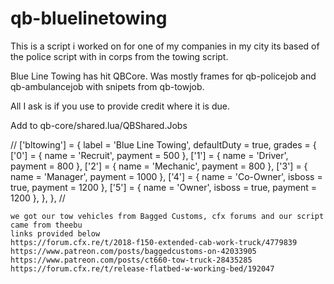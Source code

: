 # qb-bluelinetowing
This is a script i worked on for one of my companies in my city its based of the police script with in corps from the towing script.


Blue Line Towing has hit QBCore.
Was mostly frames for qb-policejob and qb-ambulancejob with snipets from qb-towjob.

All I ask is if you use to provide credit where it is due.




Add to qb-core/shared.lua/QBShared.Jobs

// ['bltowing'] = {
        label = 'Blue Line Towing',
        defaultDuty = true,
        grades = {
            ['0'] = {
                name = 'Recruit',
                payment = 500
            },
            ['1'] = {
                name = 'Driver',
                payment = 800
            },
	    ['2'] = {
	        name = 'Mechanic',
		payment = 800
	    },
            ['3'] = {
                name = 'Manager',
                payment = 1000
            },
            ['4'] = {
                name = 'Co-Owner',
                isboss = true,
                payment = 1200
            },
            ['5'] = {
                name = 'Owner',
                isboss = true,
                payment = 1200
            },
        },
    }, //
    
    
    we got our tow vehicles from Bagged Customs, cfx forums and our script came from theebu
    links provided below
    https://forum.cfx.re/t/2018-f150-extended-cab-work-truck/4779839
    https://www.patreon.com/posts/baggedcustoms-on-42033905
    https://www.patreon.com/posts/ct660-tow-truck-28435285
    https://forum.cfx.re/t/release-flatbed-w-working-bed/192047
    
    
